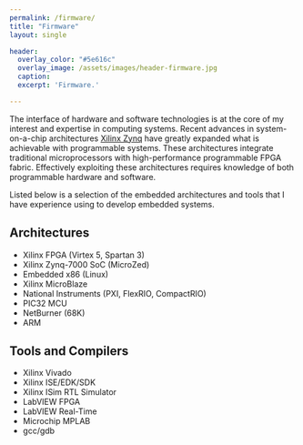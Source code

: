 ```yaml
---
permalink: /firmware/
title: "Firmware"
layout: single

header:
  overlay_color: "#5e616c"
  overlay_image: /assets/images/header-firmware.jpg
  caption: 
  excerpt: 'Firmware.'

---
```


The interface of hardware and software technologies is at the core of my interest and expertise in computing systems. Recent advances in system-on-a-chip architectures <a href="https://www.xilinx.com/products/silicon-devices/soc/zynq-7000.html" target="_blank">Xilinx Zynq</a> have greatly expanded what is achievable with programmable systems. These architectures integrate traditional microprocessors with high-performance programmable FPGA fabric. Effectively exploiting these architectures requires knowledge of both programmable hardware and software.  

Listed below is a selection of the embedded architectures and tools that I have experience using to develop embedded systems. 



## Architectures

* Xilinx FPGA (Virtex 5, Spartan 3)
* Xilinx Zynq-7000 SoC (MicroZed)
* Embedded x86 (Linux)
* Xilinx MicroBlaze
* National Instruments (PXI, FlexRIO, CompactRIO)
* PIC32 MCU
* NetBurner (68K)
* ARM

## Tools and Compilers

* Xilinx Vivado 
* Xilinx ISE/EDK/SDK
* Xilinx ISim RTL Simulator
* LabVIEW FPGA
* LabVIEW Real-Time
* Microchip MPLAB
* gcc/gdb
 
